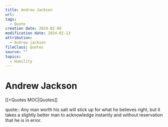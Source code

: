 ```yaml
---
title: Andrew Jackson
url: 
tags:
  - Quote
creation date: 2024-02-09
modification date: 2024-02-13
attribution:
  - Andrew jackson
fileClass: Quotes
source: ""
topics:
  - Humility
---
```


# Andrew Jackson

[[+Quotes MOC|Quotes]]

quote:: Any man worth his salt will stick up for what he believes right, but it takes a slightly better man to acknowledge instantly and without reservation that he is in error.
